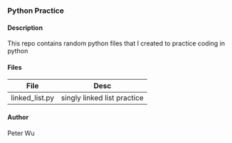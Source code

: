 ### Python Practice

#### Description
This repo contains random python files that I created to practice coding in python

#### Files
File | Desc
---|---
linked_list.py | singly linked list practice


#### Author
Peter Wu
